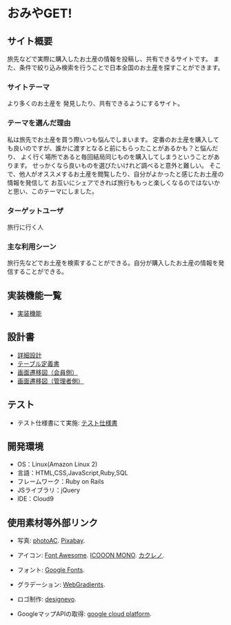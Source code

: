 # おみやGET!

## サイト概要
旅先などで実際に購入したお土産の情報を投稿し、共有できるサイトです。
また、条件で絞り込み検索を行うことで日本全国のお土産を探すことができます。

### サイトテーマ
より多くのお土産を
発見したり、共有できるようにするサイト。

### テーマを選んだ理由
私は旅先でお土産を買う際いつも悩んでしまいます。
定番のお土産を購入しても良いのですが、誰かに渡すとなると前にもらったことがあるかも？と悩んだり、
よく行く場所であると毎回結局同じものを購入してしまうということがあります。
せっかくなら良いものを選びたいけれど調べると意外と難しい。
そこで、他人がオススメするお土産を閲覧したり、自分がよかったと感じたお土産の情報を発信して
お互いにシェアできれば旅行ももっと楽しくなるのではないかと思い、このテーマにしました。

### ターゲットユーザ
旅行に行く人

### 主な利用シーン
旅行先などでお土産を検索することができる。自分が購入したお土産の情報を発信することができる。

## 実装機能一覧

- [実装機能](https://docs.google.com/spreadsheets/d/1PK4ZMlgzPtUXjw5JPEohkg76LgIGaD27McWG7Fa9zko/edit?usp=sharing)

## 設計書

- [詳細設計](https://docs.google.com/spreadsheets/d/1Q4QGkHVi_rTjECZibxzqX1ANj64N9cB5vMbBc902nXo/edit?usp=sharing)
- [テーブル定義書](https://docs.google.com/spreadsheets/d/1Wqgv6TsoCbC6-1zsGjr4TC7mePVoNGAMwegTYexkgRU/edit?usp=sharing)
- [画面遷移図（会員側）](https://drive.google.com/file/d/1cntnq6TWV2JGSQM3j8vqJU17W9u4n_hE/view?usp=sharing)
- [画面遷移図（管理者側）](https://drive.google.com/file/d/1jDlOdGwtjkBSSkW3d4gw9n94RuC6GJs2/view?usp=sharing)


## テスト
 - テスト仕様書にて実施:
[テスト仕様書](https://docs.google.com/spreadsheets/d/15Z0zs5bFW8DGClkPzh1XOWaPQMWmd945mo2kQmGu-xw/edit?usp=sharing)

## 開発環境
- OS：Linux(Amazon Linux 2)
- 言語：HTML,CSS,JavaScript,Ruby,SQL
- フレームワーク：Ruby on Rails
- JSライブラリ：jQuery
- IDE：Cloud9

## 使用素材等外部リンク
- 写真:
  [photoAC](https://www.photo-ac.com/).
  [Pixabay](https://pixabay.com/ja/).

- アイコン:
  [Font Awesome](https://fontawesome.com/).
  [ICOOON MONO](https://icooon-mono.com/).
  [カクレノ](https://kotonohaworks.com/free-icons/).

- フォント:
  [Google Fonts](https://fonts.google.com/).

- グラデーション:
  [WebGradients](https://webgradients.com/).

- ロゴ制作:
  [designevo](https://www.designevo.com/).

- GoogleマップAPIの取得:
  [google cloud platform](https://cloud.google.com/).


